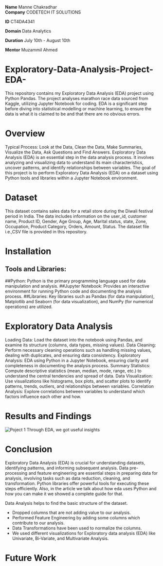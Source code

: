 **Name** Manne Chakradhar                                                                                                                                          
**Company** CODETECH IT SOLUTIONS

**ID** CT4DA4341

**Domain** Data Analytics

**Duration** July 10th - August 10th

**Mentor** Muzammil Ahmed

# Exploratory-Data-Analysis-Project-EDA-
This repository contains my Exploratory Data Analysis (EDA) project using Python Pandas. The project analyses marathon race data sourced from Kaggle, utilizing Jupyter Notebook for coding.
EDA is a significant step before diving into statistical modelling or machine learning, to ensure the data is what it is claimed to be and that there are no obvious errors.


# Overview
 Typical Process:
 Look at the Data, Clean the Data, Make Summaries, Visualize the Data, Ask Questions and Find Answers.
 Exploratory Data Analysis (EDA) is an essential step in the data analysis process. It involves analyzing and visualizing data to understand its main 
 characteristics, uncover patterns, and identify relationships between variables.
 The goal of this project is to perform Exploratory Data Analysis (EDA) on a dataset using Python tools and libraries within a Jupyter Notebook environment.

 # Dataset
 This dataset contains sales data for a retail store during the Diwali festival period in India. The data includes information on the user_id, customer name, 
 Product ID, Gender, Age Group, Age, Marital status, state, Zone, Occupation, Product Category, Orders, Amount, Status. The dataset file i.e.,CSV file is provided 
 in this repository.

 # Installation
 ## Tools and Libraries: 
 ##Python: Python is the primary programming language used for data manipulation and analysis. 
 ##Jupyter Notebook: Provides an interactive environment for running Python code and documenting the analysis process. 
 ##Libraries: Key libraries such as Pandas (for data manipulation), Matplotlib and Seaborn (for data visualization), and NumPy (for numerical operations) are 
 utilized.

 # Exploratory Data Analysis
 Loading Data: Load the dataset into the notebook using Pandas, and examine its structure (columns, data types, missing values).
 Data Cleaning: Perform necessary cleaning operations such as handling missing values, dealing with duplicates, and ensuring data consistency. Exploratory 
 Analysis: EDA using Python in a Jupyter Notebook, ensuring clarity and completeness in documenting the analysis process.
 Summary Statistics: Compute descriptive statistics (mean, median, mode, range, etc.) to understand the central tendencies and spread of data.
 Data Visualization: Use visualizations like histograms, box plots, and scatter plots to identify patterns, trends, outliers, and relationships between variables.
 Correlation Analysis: Explore correlations between variables to understand which factors influence each other and how.

 # Results and Findings
 ![Poject 1](image/1.png)
Through EDA, we got useful insights

 # Conclusion
Exploratory Data Analysis (EDA) is crucial for understanding datasets, identifying patterns, and informing subsequent analysis. Data pre-processing and feature engineering are essential steps in preparing data for analysis, involving tasks such as data reduction, cleaning, and transformation. Python libraries offer powerful tools for executing these steps efficiently. Also, in the article we talk about how eda uses Python and how you can make it we showed a complete guide for that.

Data Analysis helps to find the basic structure of the dataset.
- Dropped columns that are not adding value to our analysis.
- Performed Feature Engineering by adding some columns which contribute to our analysis.
- Data Transformations have been used to normalize the columns.
- We used different visualizations for Exploratory data analysis (EDA) like Univariate, Bi-Variate, and Multivariate Analysis.
 

 # Future Work



 
 


